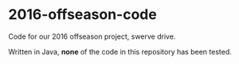 # 2016-offseason-code

Code for our 2016 offseason project, swerve drive.

Written in Java, **none** of the code in this repository has been tested.

